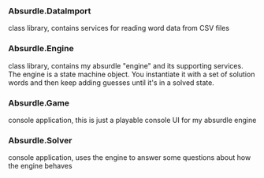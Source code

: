 ### Absurdle.DataImport 
class library, contains services for reading word data from CSV files

### Absurdle.Engine
class library, contains my absurdle "engine" and its supporting services. The engine is a state machine object. You instantiate it with a set of solution words and then keep adding guesses until it's in a solved state.

### Absurdle.Game
console application, this is just a playable console UI for my absurdle engine

### Absurdle.Solver
console application, uses the engine to answer some questions about how the engine behaves

